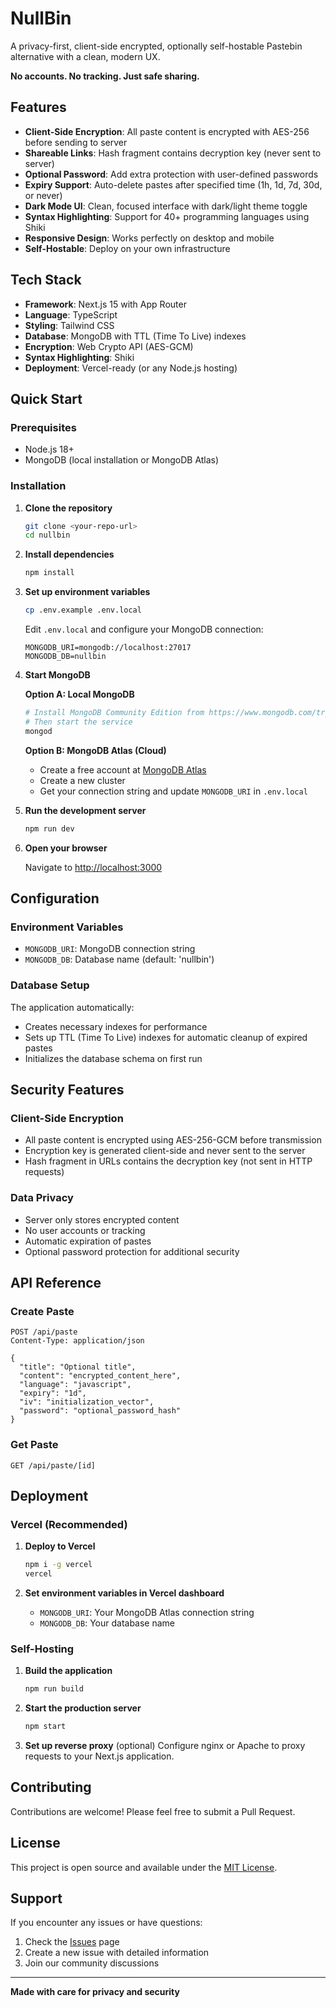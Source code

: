 # NullBin

A privacy-first, client-side encrypted, optionally self-hostable Pastebin alternative with a clean, modern UX.

**No accounts. No tracking. Just safe sharing.**

## Features

- **Client-Side Encryption**: All paste content is encrypted with AES-256 before sending to server
- **Shareable Links**: Hash fragment contains decryption key (never sent to server)
- **Optional Password**: Add extra protection with user-defined passwords
- **Expiry Support**: Auto-delete pastes after specified time (1h, 1d, 7d, 30d, or never)
- **Dark Mode UI**: Clean, focused interface with dark/light theme toggle
- **Syntax Highlighting**: Support for 40+ programming languages using Shiki
- **Responsive Design**: Works perfectly on desktop and mobile
- **Self-Hostable**: Deploy on your own infrastructure

## Tech Stack

- **Framework**: Next.js 15 with App Router
- **Language**: TypeScript
- **Styling**: Tailwind CSS
- **Database**: MongoDB with TTL (Time To Live) indexes
- **Encryption**: Web Crypto API (AES-GCM)
- **Syntax Highlighting**: Shiki
- **Deployment**: Vercel-ready (or any Node.js hosting)

## Quick Start

### Prerequisites

- Node.js 18+ 
- MongoDB (local installation or MongoDB Atlas)

### Installation

1. **Clone the repository**
   ```bash
   git clone <your-repo-url>
   cd nullbin
   ```

2. **Install dependencies**
   ```bash
   npm install
   ```

3. **Set up environment variables**
   ```bash
   cp .env.example .env.local
   ```
   
   Edit `.env.local` and configure your MongoDB connection:
   ```env
   MONGODB_URI=mongodb://localhost:27017
   MONGODB_DB=nullbin
   ```

4. **Start MongoDB**
   
   **Option A: Local MongoDB**
   ```bash
   # Install MongoDB Community Edition from https://www.mongodb.com/try/download/community
   # Then start the service
   mongod
   ```
   
   **Option B: MongoDB Atlas (Cloud)**
   - Create a free account at [MongoDB Atlas](https://cloud.mongodb.com/)
   - Create a new cluster
   - Get your connection string and update `MONGODB_URI` in `.env.local`

5. **Run the development server**
   ```bash
   npm run dev
   ```

6. **Open your browser**
   
   Navigate to [http://localhost:3000](http://localhost:3000)

## Configuration

### Environment Variables

- `MONGODB_URI`: MongoDB connection string
- `MONGODB_DB`: Database name (default: 'nullbin')

### Database Setup

The application automatically:
- Creates necessary indexes for performance
- Sets up TTL (Time To Live) indexes for automatic cleanup of expired pastes
- Initializes the database schema on first run

## Security Features

### Client-Side Encryption
- All paste content is encrypted using AES-256-GCM before transmission
- Encryption key is generated client-side and never sent to the server
- Hash fragment in URLs contains the decryption key (not sent in HTTP requests)

### Data Privacy
- Server only stores encrypted content
- No user accounts or tracking
- Automatic expiration of pastes
- Optional password protection for additional security

## API Reference

### Create Paste
```http
POST /api/paste
Content-Type: application/json

{
  "title": "Optional title",
  "content": "encrypted_content_here",
  "language": "javascript",
  "expiry": "1d",
  "iv": "initialization_vector",
  "password": "optional_password_hash"
}
```

### Get Paste
```http
GET /api/paste/[id]
```

## Deployment

### Vercel (Recommended)

1. **Deploy to Vercel**
   ```bash
   npm i -g vercel
   vercel
   ```

2. **Set environment variables in Vercel dashboard**
   - `MONGODB_URI`: Your MongoDB Atlas connection string
   - `MONGODB_DB`: Your database name

### Self-Hosting

1. **Build the application**
   ```bash
   npm run build
   ```

2. **Start the production server**
   ```bash
   npm start
   ```

3. **Set up reverse proxy** (optional)
   Configure nginx or Apache to proxy requests to your Next.js application.

## Contributing

Contributions are welcome! Please feel free to submit a Pull Request.

## License

This project is open source and available under the [MIT License](LICENSE).

## Support

If you encounter any issues or have questions:

1. Check the [Issues](https://github.com/your-repo/nullbin/issues) page
2. Create a new issue with detailed information
3. Join our community discussions

---

**Made with care for privacy and security**
